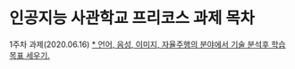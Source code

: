 # 인공지능 사관학교 프리코스 과제 목차

1주차 과제(2020.06.16)
[* 언어, 음성, 이미지, 자율주행의 분야에서 기술 분석후 학습 목표 세우기.](https://github.com/morecatle/AIExercise/blob/master/Week1.ipynb)
